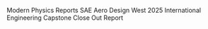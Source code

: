 Modern Physics Reports 
SAE Aero Design West 2025 International Engineering Capstone Close Out Report
